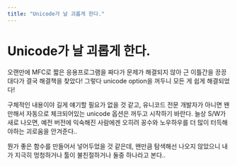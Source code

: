 ```yaml
---
title: "Unicode가 날 괴롭게 한다."
---
```

# Unicode가 날 괴롭게 한다.

오랜만에 MFC로 짧은 응용프로그램을 짜다가 문제가 해결되지 않아 근 이틀간을 끙끙대다가 결국 해결책을 찾았다! 그렇다 unicode option을 꺼두니 모든 게 쉽게 해결되었다!

구체적인 내용이야 길게 얘기할 필요가 없을 것 같고,
유니코드 전문 개발자가 아니면 왠만해서 자동으로 체크되어있는 unicode 옵션은 꺼두고 시작하기 바란다. 늘상 S/W가 새로 나오면, 예전 버전에 익숙해진 사람에겐 오히려 꽁수와 노우하우를 더 많이 터득해야하는 괴로움을 안겨준다..

뭔가 좋은 함수를 만들어서 넣어두었을 것 같은데, 왠만큼 탐색해선 나오지 않았으니 내가 지극히 멍청하거나 툴이 불친절하거나 둘중 하나라고 본다..

